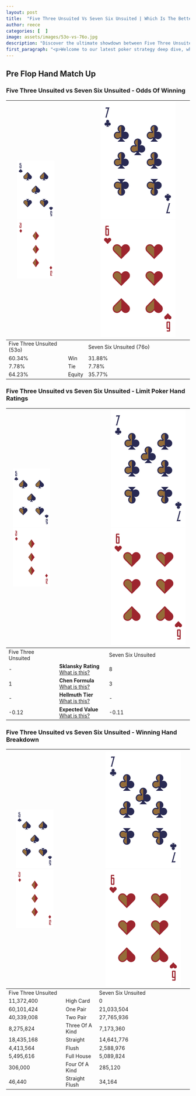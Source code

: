 ```yaml
---
layout: post
title:  "Five Three Unsuited Vs Seven Six Unsuited | Which Is The Better Hand In Poker? A Complete Guide"
author: reece
categories: [  ]
image: assets/images/53o-vs-76o.jpg
description: "Discover the ultimate showdown between Five Three Unsuited and Seven Six Unsuited in poker! Uncover the odds, strategies, and scenarios where one hand triumphs over the other. Get ready to up your poker game with this thrilling analysis."
first_paragraph: "<p>Welcome to our latest poker strategy deep dive, where we're pitting two distinct hands against each other in a high-stakes showdown: Five Three Unsuited vs Seven Six Unsuited.</p><p>In the dynamic world of poker, every decision counts, and knowing which hand holds the upper hand is key to your success at the table.</p><p>In this article, we'll dissect these two hands, explore the scenarios where one dominates the other, and equip you with the knowledge to make strategic choices that can tip the odds in your favor.</p><p>Get ready to unravel the intriguing dynamics of these poker hands and elevate your game to new heights.</p>"
---
```




[comment]: # (sp0)

## Pre Flop Hand Match Up

<div class="table hand-ratings" markdown="1"> 



### Five Three Unsuited vs Seven Six Unsuited - Odds Of Winning


    
| ![image info](assets/images/hand1/5.png) ![image info](assets/images/hand1/3o.png) |  | ![image info](assets/images/hand2/7.png) ![image info](assets/images/hand2/6o.png) |
| -------- | -------- | -------- |
| Five Three Unsuited (53o) |  | Seven Six Unsuited (76o) |
| 60.34% | Win | 31.88% |
| 7.78% | Tie | 7.78% |
| 64.23% | Equity | 35.77% |




[comment]: # (sp1)



### Five Three Unsuited vs Seven Six Unsuited - Limit Poker Hand Ratings


    
| ![image info](assets/images/hand1/5.png) ![image info](assets/images/hand1/3o.png) |  | ![image info](assets/images/hand2/7.png) ![image info](assets/images/hand2/6o.png) |
| -------- | -------- | -------- |
| Five Three Unsuited |  | Seven Six Unsuited |
| - | **Sklansky Rating** [What is this?](/sklansky-rating-explained) | 8 |
| 1 | **Chen Formula** [What is this?](/chen-formula-explained) | 3 |
| - | **Hellmuth Tier** [What is this?](/Hellmuth-tier-explained) | - |
| -0.12 | **Expected Value** [What is this?](/expected-value-explained) | -0.11 |




[comment]: # (sp2)



### Five Three Unsuited vs Seven Six Unsuited - Winning Hand Breakdown


    
| ![image info](assets/images/hand1/5.png) ![image info](assets/images/hand1/3o.png) |  | ![image info](assets/images/hand2/7.png) ![image info](assets/images/hand2/6o.png) |
| -------- | -------- | -------- |
| Five Three Unsuited |  | Seven Six Unsuited |
| 11,372,400 | High Card | 0 |
| 60,101,424 | One Pair | 21,033,504 |
| 40,339,008 | Two Pair | 27,765,936 |
| 8,275,824 | Three Of A Kind | 7,173,360 |
| 18,435,168 | Straight | 14,641,776 |
| 4,413,564 | Flush | 2,588,976 |
| 5,495,616 | Full House | 5,089,824 |
| 306,000 | Four Of A Kind | 285,120 |
| 46,440 | Straight Flush | 34,164 |




[comment]: # (sp3)



</div>

[comment]: # (sp4)



[comment]: # (sp5)

